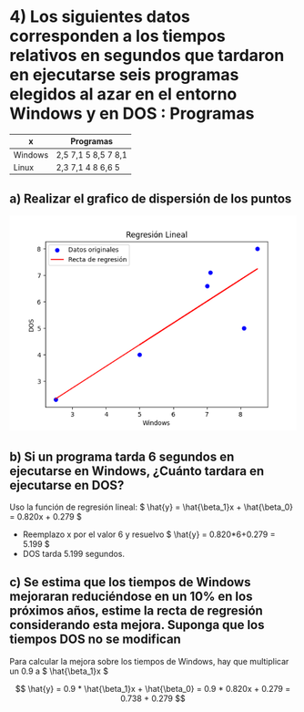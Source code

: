 # 4) Los siguientes datos corresponden a los tiempos relativos en segundos que tardaron en ejecutarse seis programas elegidos al azar en el entorno Windows y en DOS : Programas

| x | Programas |
|---|-----------|
|Windows| 2,5 7,1 5 8,5 7 8,1 |
| Linux| 2,3 7,1 4 8 6,6 5 |

## a) Realizar el grafico de dispersión de los puntos

![grafico](grafico.png)

## b) Si un programa tarda 6 segundos en ejecutarse en Windows, ¿Cuánto tardara en ejecutarse en DOS?

Uso la función de regresión lineal: $ \hat{y} = \hat{\beta_1}x + \hat{\beta_0} = 0.820x + 0.279 $
- Reemplazo x por el valor 6 y resuelvo $ \hat{y} = 0.820*6+0.279 = 5.199 $
- DOS tarda 5.199 segundos.

## c) Se estima que los tiempos de Windows mejoraran reduciéndose en un 10% en los próximos años, estime la recta de regresión considerando esta mejora. Suponga que los tiempos DOS no se modifican

Para calcular la mejora sobre los tiempos de Windows, hay que multiplicar un 0.9 a $ \hat{\beta_1}x $

$$ \hat{y} = 0.9 * \hat{\beta_1}x + \hat{\beta_0} = 0.9 * 0.820x + 0.279 = 0.738 + 0.279 $$